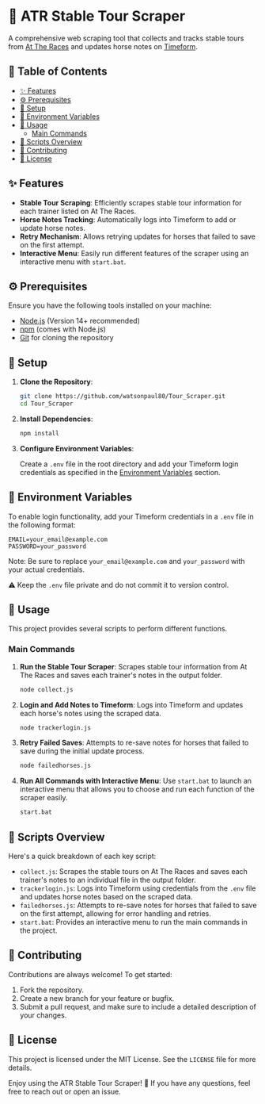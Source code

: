# 🏇 ATR Stable Tour Scraper

A comprehensive web scraping tool that collects and tracks stable tours from [At The Races](https://www.attheraces.com/stable-tours) and updates horse notes on [Timeform](https://www.timeform.com/).

## 📑 Table of Contents

- [✨ Features](#-features)
- [⚙️ Prerequisites](#️-prerequisites)
- [🚀 Setup](#-setup)
- [🔐 Environment Variables](#-environment-variables)
- [📖 Usage](#-usage)
  - [Main Commands](#main-commands)
- [📜 Scripts Overview](#-scripts-overview)
- [🤝 Contributing](#-contributing)
- [📄 License](#-license)

## ✨ Features

- **Stable Tour Scraping**: Efficiently scrapes stable tour information for each trainer listed on At The Races.
- **Horse Notes Tracking**: Automatically logs into Timeform to add or update horse notes.
- **Retry Mechanism**: Allows retrying updates for horses that failed to save on the first attempt.
- **Interactive Menu**: Easily run different features of the scraper using an interactive menu with `start.bat`.

## ⚙️ Prerequisites

Ensure you have the following tools installed on your machine:

- [Node.js](https://nodejs.org/) (Version 14+ recommended)
- [npm](https://www.npmjs.com/) (comes with Node.js)
- [Git](https://git-scm.com/) for cloning the repository

## 🚀 Setup

1. **Clone the Repository**:

   ```bash
   git clone https://github.com/watsonpaul80/Tour_Scraper.git
   cd Tour_Scraper
   ```

2. **Install Dependencies**:

   ```bash
   npm install
   ```

3. **Configure Environment Variables**:

   Create a `.env` file in the root directory and add your Timeform login credentials as specified in the [Environment Variables](#-environment-variables) section.

## 🔐 Environment Variables

To enable login functionality, add your Timeform credentials in a `.env` file in the following format:

```
EMAIL=your_email@example.com
PASSWORD=your_password
```

Note: Be sure to replace `your_email@example.com` and `your_password` with your actual credentials.

⚠️ Keep the `.env` file private and do not commit it to version control.

## 📖 Usage

This project provides several scripts to perform different functions.

### Main Commands

1. **Run the Stable Tour Scraper**:
   Scrapes stable tour information from At The Races and saves each trainer's notes in the output folder.

   ```bash
   node collect.js
   ```

2. **Login and Add Notes to Timeform**:
   Logs into Timeform and updates each horse's notes using the scraped data.

   ```bash
   node trackerlogin.js
   ```

3. **Retry Failed Saves**:
   Attempts to re-save notes for horses that failed to save during the initial update process.

   ```bash
   node failedhorses.js
   ```

4. **Run All Commands with Interactive Menu**:
   Use `start.bat` to launch an interactive menu that allows you to choose and run each function of the scraper easily.

   ```bash
   start.bat
   ```

## 📜 Scripts Overview

Here's a quick breakdown of each key script:

- `collect.js`: Scrapes the stable tours on At The Races and saves each trainer's notes to an individual file in the output folder.
- `trackerlogin.js`: Logs into Timeform using credentials from the `.env` file and updates horse notes based on the scraped data.
- `failedhorses.js`: Attempts to re-save notes for horses that failed to save on the first attempt, allowing for error handling and retries.
- `start.bat`: Provides an interactive menu to run the main commands in the project.

## 🤝 Contributing

Contributions are always welcome! To get started:

1. Fork the repository.
2. Create a new branch for your feature or bugfix.
3. Submit a pull request, and make sure to include a detailed description of your changes.

## 📄 License

This project is licensed under the MIT License. See the `LICENSE` file for more details.

Enjoy using the ATR Stable Tour Scraper! 🏇 If you have any questions, feel free to reach out or open an issue.
